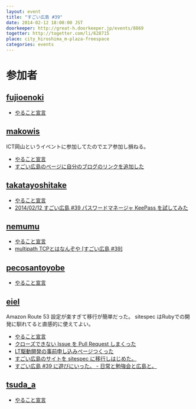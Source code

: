 ```yaml
---
layout: event
title: "すごい広島 #39"
date: 2014-02-12 18:00:00 JST
doorkeeper: http://great-h.doorkeeper.jp/events/8869
togetter: http://togetter.com/li/628715
place: city_hiroshima_m-plaza-freespace
categories: events
---
```


# 参加者


## [fujioenoki](https://github.com/fujioenoki)

* [やること宣言](https://github.com/great-h/great-h.github.io/issues/663)


## [makowis](https://github.com/makowis)

ICT岡山というイベントに参加してたのでエア参加し損ねる。

* [やること宣言](https://github.com/great-h/great-h.github.io/issues/667)
* [すごい広島のページに自分のブログのリンクを追加した](https://github.com/great-h/great-h.github.io/commit/3778d6d4e0b7feebb99f7b93e969b260488cc6cd)


## [takatayoshitake](http://twitter.com/takatayoshitake)

* [やること宣言](https://github.com/great-h/great-h.github.io/issues/666)
* [2014/02/12 すごい広島 #39 パスワードマネージャ KeePass を試してみた](http://tkt-study.tumblr.com/post/78640182516/20140212-greath-039)


## [nemumu](https://github.com/nemumu)

* [やること宣言](https://github.com/great-h/great-h.github.io/issues/664)
* [multipath TCPとはなんぞや [すごい広島 #39]](http://nemumu.hateblo.jp/entry/2014/02/13/014251)


## [pecosantoyobe](http://twitter.com/pecosantoyobe)

* [やること宣言](https://github.com/great-h/great-h.github.io/issues/661)


## [eiel](http://eiel.info/)

Amazon Route 53 設定が楽すぎて移行が簡単だった。
sitespec はRubyでの開発に馴れてると直感的に使えてよい。

* [やること宣言](https://github.com/great-h/great-h.github.io/issues/654)
* [クローズできない Issue を Pull Request しまくった](https://github.com/eiel?tab=contributions&from=2014-02-12)
* [LT駆動開発の事前申し込みページつくった](http://ltdd.doorkeeper.jp/events/9051)
* [すごい広島のサイトを sitespec に移行しはじめた。](https://github.com/great-h/great-h.github.io/commit/f391fd73fd0cb2421b02ef1440080775f1bf99d9)
* [すごい広島 #39 に遊びにいった。 - 日常と勉強会と広島と。](http://eielh-life.tumblr.com/post/76431045725/39)


## [tsuda_a](https://github.com/tsuda-a)

* [やること宣言](https://github.com/great-h/great-h.github.io/issues/662)

